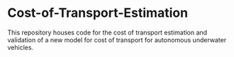 # Cost-of-Transport-Estimation
This repository houses code for the cost of transport estimation and validation of a new model for cost of transport for autonomous underwater vehicles.
